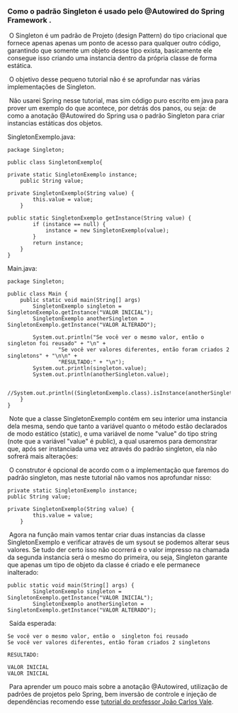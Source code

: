 ### Como  o padrão Singleton é usado pelo @Autowired  do Spring Framework .

​	O Singleton é um padrão de Projeto (design Pattern) do tipo criacional que fornece apenas apenas um ponto de acesso para qualquer outro código, garantindo que somente um objeto desse tipo exista, basicamente ele consegue  isso criando uma instancia dentro da própria classe de forma estática.

​	O objetivo desse pequeno tutorial não é se aprofundar nas várias implementações de Singleton.

​	Não usarei  Spring nesse tutorial, mas sim código puro escrito em java para prover um exemplo do que acontece, por detrás dos  panos, ou seja: de como a anotação @Autowired do Spring usa o padrão Singleton  para criar instancias estáticas dos objetos.

SingletonExemplo.java:

```
package Singleton;
    
public class SingletonExemplo{

private static SingletonExemplo instance;
    public String value;
    
private SingletonExemplo(String value) {
        this.value = value;
    }
    
public static SingletonExemplo getInstance(String value) {
        if (instance == null) {
            instance = new SingletonExemplo(value);
        }
        return instance;
    }
} 
```


Main.java:
```
package Singleton;

public class Main {
    public static void main(String[] args)   	
        SingletonExemplo singleton = SingletonExemplo.getInstance("VALOR INICIAL");
        SingletonExemplo anotherSingleton = SingletonExemplo.getInstance("VALOR ALTERADO");
        
        System.out.println("Se você ver o mesmo valor, então o  singleton foi reusado" + "\n" +
                "Se você ver valores diferentes, então foram criados 2 singletons" + "\n\n" +
                "RESULTADO:" + "\n");
        System.out.println(singleton.value);
        System.out.println(anotherSingleton.value);

       //System.out.println((SingletonExemplo.class).isInstance(anotherSingleton));
    }
}
```

​	Note que a classe SingletonExemplo contém em seu interior uma instancia dela mesma, sendo que tanto a variável quanto o método estão declarados de modo estático (static), e uma variável de nome "value" do tipo string (note que a variável "value" é public), a qual usaremos  para demonstrar que,  após ser instanciada uma vez através do padrão singleton, ela não sofrerá mais alterações:

​	O construtor é opcional de acordo com o a implementação que faremos do padrão singleton, mas neste tutorial não vamos nos aprofundar nisso:

```
private static SingletonExemplo instance;
public String value;

private SingletonExemplo(String value) {
        this.value = value;
    }
```
​	Agora na função main vamos tentar criar duas instancias da classe SingletonExemplo e verificar através de um sysout se podemos alterar seus valores. Se tudo der certo isso não ocorrerá e o valor impresso na chamada da segunda instancia será o mesmo do primeira, ou seja, Singleton garante que apenas um tipo de objeto da classe é criado e ele permanece inalterado:
```
public static void main(String[] args) {
        SingletonExemplo singleton = SingletonExemplo.getInstance("VALOR INICIAL");
        SingletonExemplo anotherSingleton = SingletonExemplo.getInstance("VALOR ALTERADO"); 
```
​	Saída esperada: 
```
Se você ver o mesmo valor, então o  singleton foi reusado
Se você ver valores diferentes, então foram criados 2 singletons

RESULTADO:

VALOR INICIAL
VALOR INICIAL
```
​	Para aprender um pouco mais sobre  a anotação @Autowired, utilização de padrões de projetos  pelo Spring, bem inversão de controle e injeção de dependências recomendo esse [tutorial do professor João Carlos Vale](https://www.youtube.com/watch?v=KIoMhHiap88&l). 
